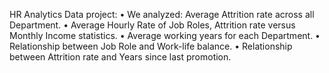 HR Analytics Data project:
•	We analyzed: Average Attrition rate across all Department.
•	Average Hourly Rate of Job Roles, Attrition rate versus Monthly Income statistics.
•	Average working years for each Department.
•	Relationship between Job Role and Work-life balance.
•	Relationship between Attrition rate and Years since last promotion.
